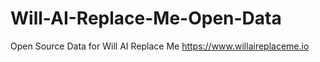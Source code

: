# Will-AI-Replace-Me-Open-Data
Open Source Data for Will AI Replace Me
https://www.willaireplaceme.io
